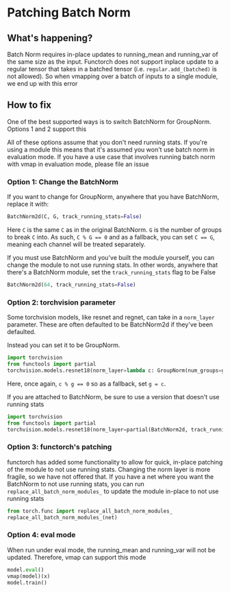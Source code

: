 # Patching Batch Norm

## What's happening?
Batch Norm requires in-place updates to running_mean and running_var of the same size as the input.
Functorch does not support inplace update to a regular tensor that takes in a batched tensor (i.e.
`regular.add_(batched)` is not allowed). So when vmapping over a batch of inputs to a single module,
we end up with this error

## How to fix
One of the best supported ways is to switch BatchNorm for GroupNorm. Options 1 and 2 support this

All of these options assume that you don't need running stats. If you're using a module this means
that it's assumed you won't use batch norm in evaluation mode. If you have a use case that involves
running batch norm with vmap in evaluation mode, please file an issue

### Option 1: Change the BatchNorm
If you want to change for GroupNorm, anywhere that you have BatchNorm, replace it with:

```python
BatchNorm2d(C, G, track_running_stats=False)
```

Here `C` is the same `C` as in the original BatchNorm. `G` is the number of groups to
break `C` into. As such, `C % G == 0` and as a fallback, you can set `C == G`, meaning
each channel will be treated separately.

If you must use BatchNorm and you've built the module yourself, you can change the module to
not use running stats. In other words, anywhere that there's a BatchNorm module, set the
`track_running_stats` flag to be False

```python
BatchNorm2d(64, track_running_stats=False)
```

### Option 2: torchvision parameter
Some torchvision models, like resnet and regnet, can take in a `norm_layer` parameter. These are
often defaulted to be BatchNorm2d if they've been defaulted.

Instead you can set it to be GroupNorm.

```python
import torchvision
from functools import partial
torchvision.models.resnet18(norm_layer=lambda c: GroupNorm(num_groups=g, c))
```

Here, once again, `c % g == 0` so as a fallback, set `g = c`.

If you are attached to BatchNorm, be sure to use a version that doesn't use running stats

```python
import torchvision
from functools import partial
torchvision.models.resnet18(norm_layer=partial(BatchNorm2d, track_running_stats=False))
```

### Option 3: functorch's patching
functorch has added some functionality to allow for quick, in-place patching of the module to not
use running stats. Changing the norm layer is more fragile, so we have not offered that. If you
have a net where you want the BatchNorm to not use running stats, you can run
`replace_all_batch_norm_modules_` to update the module in-place to not use running stats

```python
from torch.func import replace_all_batch_norm_modules_
replace_all_batch_norm_modules_(net)
```

### Option 4: eval mode
When run under eval mode, the running_mean and running_var will not be updated. Therefore, vmap can support this mode

```python
model.eval()
vmap(model)(x)
model.train()
```
